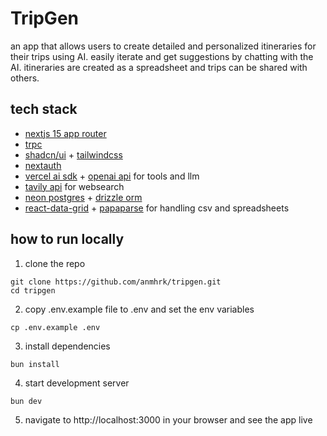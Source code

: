 # TripGen

an app that allows users to create detailed and personalized itineraries for their trips using AI. easily iterate and get suggestions by chatting with the AI. itineraries are created as a spreadsheet and trips can be shared with others.

## tech stack

- [nextjs 15 app router](https://nextjs.org)
- [trpc](https://trpc.io)
- [shadcn/ui](https://ui.shadcn.com/) + [tailwindcss](https://tailwindcss.com/)
- [nextauth](https://authjs.dev/)
- [vercel ai sdk](https://sdk.vercel.ai/) + [openai api](https://platform.openai.com/docs/overview) for tools and llm
- [tavily api](https://tavily.com) for websearch
- [neon postgres](https://neon.tech/) + [drizzle orm](https://drizzle.dev/)
- [react-data-grid](https://github.com/adazzle/react-data-grid) + [papaparse](https://www.papaparse.com/) for handling csv and spreadsheets

## how to run locally

1. clone the repo

```
git clone https://github.com/anmhrk/tripgen.git
cd tripgen
```

2. copy .env.example file to .env and set the env variables

```
cp .env.example .env
```

3. install dependencies

```
bun install
```

4. start development server

```
bun dev
```

5. navigate to http://localhost:3000 in your browser and see the app live
